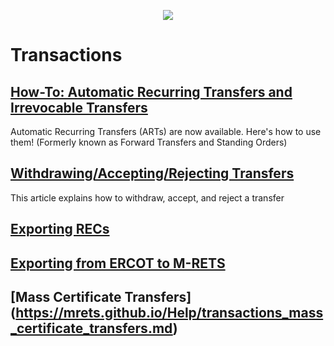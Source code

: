 <p align="center">
  <img align="center" src="https://www.mrets.org/wp-content/uploads/2019/08/mrets_logo_@2x-2.png">
</p>

# Transactions

## [How-To: Automatic Recurring Transfers and Irrevocable Transfers](https://mrets.github.io/Help/transactions_automatic_recurring_transfers)
Automatic Recurring Transfers (ARTs) are now available. Here's how to use them! (Formerly known as Forward Transfers and Standing Orders)

## [Withdrawing/Accepting/Rejecting Transfers](https://mrets.github.io/Help/transactions_withdrawing_accepting_rejecting_transfers)
This article explains how to withdraw, accept, and reject a transfer

## [Exporting RECs](https://mrets.github.io/Help/certificates_exporting_certifcates)

## [Exporting from ERCOT to M-RETS](https://mrets.github.io/Help/transactions_ercot)

## [Mass Certificate Transfers] (https://mrets.github.io/Help/transactions_mass_certificate_transfers.md)
